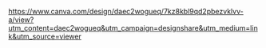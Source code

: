 
https://www.canva.com/design/daec2wogueq/7kz8kbl9qd2pbezvklvv-a/view?utm_content=daec2wogueq&utm_campaign=designshare&utm_medium=link&utm_source=viewer
